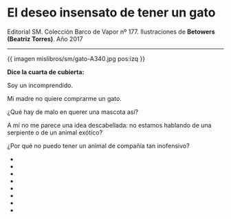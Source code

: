 # El deseo insensato de tener un gato
Editorial SM. Colección Barco de Vapor nº 177. Ilustraciones de **Betowers (Beatriz Torres)**. Año 2017 


---


{{ imagen mislibros/sm/gato-A340.jpg pos:izq }}

**Dice la cuarta de cubierta:**

Soy un incomprendido.

Mi madre no quiere comprarme un gato.

¿Qué hay de malo en querer una mascota así?

A mí no me parece una idea descabellada: no estamos hablando de una serpiente o de un animal exótico?

¿Por qué no puedo tener un animal de compañía tan inofensivo?

*

*

*

*

*

*

*

*



